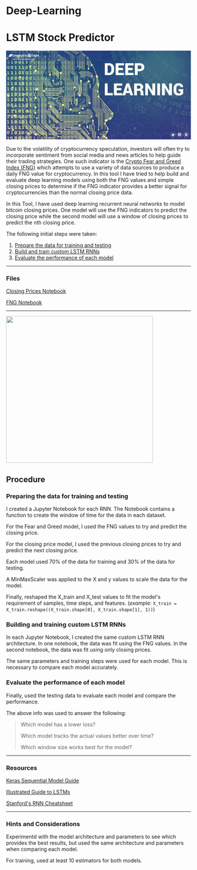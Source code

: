 
# Deep-Learning
# LSTM Stock Predictor

![Banner_Deep_learning](Images/Banner_Deep_learning.jpg)

Due to the volatility of cryptocurrency speculation, investors will often try to incorporate sentiment from social media and news articles to help guide their trading strategies. One such indicator is the [Crypto Fear and Greed Index (FNG)](https://alternative.me/crypto/fear-and-greed-index/) which attempts to use a variety of data sources to produce a daily FNG value for cryptocurrency. In this tool I have tried to help build and evaluate deep learning models using both the FNG values and simple closing prices to determine if the FNG indicator provides a better signal for cryptocurrencies than the normal closing price data.

In this Tool, I have used deep learning recurrent neural networks to model bitcoin closing prices. One model will use the FNG indicators to predict the closing price while the second model will use a window of closing prices to predict the nth closing price.

The following initial steps were taken:


1. [Prepare the data for training and testing](#preparing-the-data-for-training-and-testing)
2. [Build and train custom LSTM RNNs](#building-and-training-custom-lstm-rnns)
3. [Evaluate the performance of each model](#evaluate-the-performance-of-each-model)

- - -

### Files

[Closing Prices Notebook](Starter_Code/lstm_stock_predictor_closing.ipynb)

[FNG Notebook](Starter_Code/lstm_stock_predictor_fng.ipynb)

- - -
<img src="https://user-images.githubusercontent.com/83671629/129913577-20f3e400-504b-4f93-9754-4dd319e01074.jpg"  width="400" height="400">

## Procedure

### Preparing the data for training and testing

I created a Jupyter Notebook for each RNN. The Notebook contains a function to create the window of time for the data in each dataset.

For the Fear and Greed model, I used the FNG values to try and predict the closing price. 

For the closing price model, I used the previous closing prices to try and predict the next closing price.

Each model used 70% of the data for training and 30% of the data for testing.

A MinMaxScaler was applied to the X and y values to scale the data for the model.

Finally, reshaped the X_train and X_test values to fit the model's requirement of samples, time steps, and features. (*example:* `X_train = X_train.reshape((X_train.shape[0], X_train.shape[1], 1))`)

### Building and training custom LSTM RNNs

In each Jupyter Notebook, I created the same custom LSTM RNN architecture. In one notebook, the data was fit using the FNG values. In the second notebook, the data was fit using only closing prices.

The same parameters and training steps were used for each model. This is necessary to compare each model accurately.

### Evaluate the performance of each model

Finally, used the testing data to evaluate each model and compare the performance.

The above info was used to answer the following:

> Which model has a lower loss?
>
> Which model tracks the actual values better over time?
>
> Which window size works best for the model?

- - -

### Resources

[Keras Sequential Model Guide](https://keras.io/getting-started/sequential-model-guide/)

[Illustrated Guide to LSTMs](https://towardsdatascience.com/illustrated-guide-to-lstms-and-gru-s-a-step-by-step-explanation-44e9eb85bf21)

[Stanford's RNN Cheatsheet](https://stanford.edu/~shervine/teaching/cs-230/cheatsheet-recurrent-neural-networks)

- - -

### Hints and Considerations

Experimentd with the model architecture and parameters to see which provides the best results, but used the same architecture and parameters when comparing each model.

For training, used at least 10 estimators for both models.


